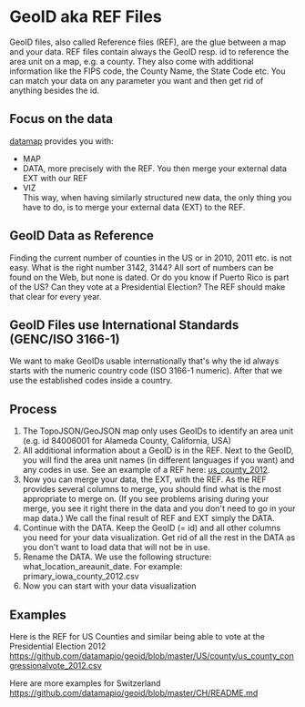# GeoID aka REF Files

GeoID files, also called Reference files (REF), are the glue between a map and your data.
REF files contain always the GeoID resp. id to reference the area unit on a map, e.g. a county. They also come with additional information like the FIPS code, the County Name, the State Code etc.
You can match your data on any parameter you want and then get rid of anything besides the id.


## Focus on the data
[datamap](https://www.datamap.io) provides you with:
* MAP
* DATA, more precisely with the REF. You then merge your external data EXT with our REF
* VIZ    
This way, when having similarly structured new data, the only thing you have to do, is to merge your external data (EXT) to the REF. 

## GeoID Data as Reference
Finding the current number of counties in the US or in 2010, 2011 etc. is not easy. What is the right number 3142, 3144? All sort of numbers can be found on the Web, but none is dated. Or do you know if Puerto Rico is part of the US? Can they vote at a Presidential Election? 
The REF should make that clear for every year. 

## GeoID Files use International Standards (GENC/ISO 3166-1)
We want to make GeoIDs usable internationally that's why the id always starts with the numeric country code (ISO 3166-1 numeric). After that we use the established codes inside a country. 

## Process
1. The TopoJSON/GeoJSON map only uses GeoIDs to identify an area unit (e.g. id 84006001 for Alameda County, California, USA) 
2. All additional information about a GeoID is in the REF. Next to the GeoID, you will find the area unit names (in different languages if you want) and any codes in use. See an example of a REF here: [us_county_2012](https://github.com/datamapio/geoid/blob/master/US/county/us_county_congressionalvote_2012.csv).
3. Now you can merge your data, the EXT, with the REF. As the REF provides several columns to merge, you should find what is the most appropriate to merge on. (If you see problems arising during your merge, you see it right there in the data and you don't need to go in your map data.) We call the final result of REF and EXT simply the DATA.
4. Continue with the DATA. Keep the GeoID (= id) and all other columns you need for your data visualization. Get rid of all the rest in the DATA as you don't want to load data that will not be in use.
5. Rename the DATA. We use the following structure: what_location_areaunit_date. For example: primary_iowa_county_2012.csv
6. Now you can start with your data visualization



## Examples

Here is the REF for US Counties and similar being able to vote at the Presidential Election 2012
https://github.com/datamapio/geoid/blob/master/US/county/us_county_congressionalvote_2012.csv

Here are more examples for Switzerland    
https://github.com/datamapio/geoid/blob/master/CH/README.md

